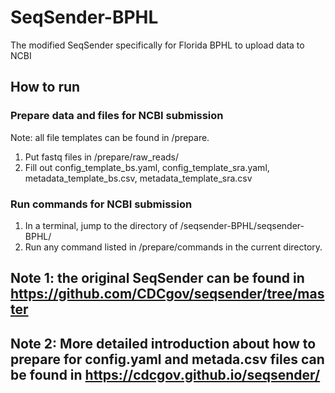 # SeqSender-BPHL
The modified SeqSender specifically for Florida BPHL to upload data to NCBI
## How to run
### Prepare data and files for NCBI submission
Note: all file templates can be found in /prepare.      
1) Put fastq files in /prepare/raw_reads/        
2) Fill out config_template_bs.yaml, config_template_sra.yaml, metadata_template_bs.csv, metadata_template_sra.csv
### Run commands for NCBI submission
1) In a terminal, jump to the directory of /seqsender-BPHL/seqsender-BPHL/
2) Run any command listed in /prepare/commands in the current directory.

## Note 1: the original SeqSender can be found in https://github.com/CDCgov/seqsender/tree/master
## Note 2: More detailed introduction about how to prepare for config.yaml and metada.csv files can be found in https://cdcgov.github.io/seqsender/
